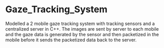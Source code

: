 # Gaze_Tracking_System
Modelled a 2 mobile gaze tracking system with tracking sensors and a centralized server in C++. The images are sent by server to each mobile and the gaze data is generated by the sensor and then packetized in the mobile before it sends the packetized data back to the server.
